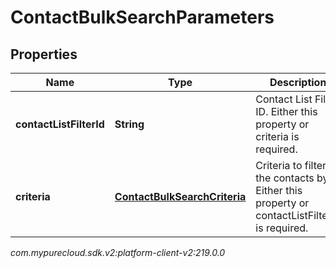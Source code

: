 # ContactBulkSearchParameters


## Properties

| Name | Type | Description | Notes |
| ------------ | ------------- | ------------- | ------------- |
| **contactListFilterId** | **String** | Contact List Filter ID. Either this property or criteria is required. |  [optional] |
| **criteria** | [**ContactBulkSearchCriteria**](ContactBulkSearchCriteria) | Criteria to filter the contacts by. Either this property or contactListFilterId is required. |  [optional] |




_com.mypurecloud.sdk.v2:platform-client-v2:219.0.0_
